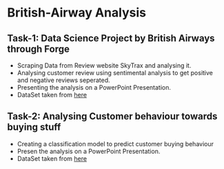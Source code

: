 # British-Airway Analysis
## Task-1: Data Science Project by British Airways through Forge
   * Scraping Data from Review website SkyTrax and analysing it.
   * Analysing customer review using sentimental analysis to get positive and negative reviews seperated.
   * Presenting the analysis on a PowerPoint Presentation.
   * DataSet taken from [here](https://www.airlinequality.com/airline-reviews/british-airways)
## Task-2: Analysing Customer behaviour towards buying stuff
   * Creating a classification model to predict customer buying behaviour
   * Presen the analysis on a PowerPoint Presentation.
   * DataSet taken from [here](https://cdn.theforage.com/vinternships/companyassets/tMjbs76F526fF5v3G/L3MQ8f6cYSkfoukmz/1667814300249/customer_booking.csv)

